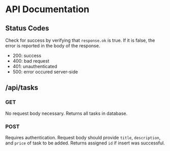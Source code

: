 # API Documentation

## Status Codes

Check for success by verifying that `response.ok` is true.
If it is false, the error is reported in the body of the response.

- 200: success
- 400: bad request
- 401: unauthenticated
- 500: error occured server-side

## /api/tasks

### GET

No request body necessary. Returns all tasks in database.

### POST

Requires authentication.
Request body should provide `title`, `description`, and `price` of task to be added. Returns assigned `id` if insert was successful.
